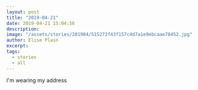 ```yaml
---
layout: post
title: "2019-04-21"
date: 2019-04-21 15:04:56
description: 
image: "/assets/stories/201904/515272f43f157c4d7a1e9ebcaae78452.jpg"
author: Elise Plain
excerpt: 
tags: 
  - stories
  - all
---
```



<p></p>
<p>I'm wearing my address</p>